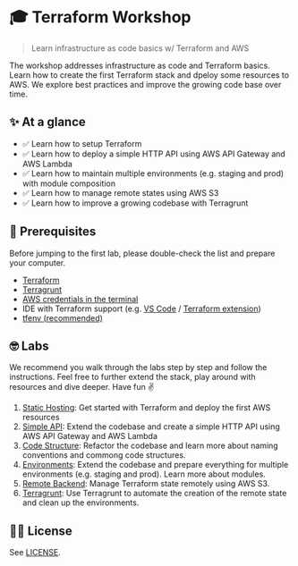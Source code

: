 # 🎓 Terraform Workshop
> Learn infrastructure as code basics w/ Terraform and AWS

The workshop addresses infrastructure as code and Terraform basics. Learn how to create the first Terraform stack and dpeloy some resources to AWS. We explore best practices and improve the growing code base over time.

## ✨ At a glance

* ✅ Learn how to setup Terraform
* ✅ Learn how to deploy a simple HTTP API using AWS API Gateway and AWS Lambda
* ✅ Learn how to maintain multiple environments (e.g. staging and prod) with module composition
* ✅ Learn how to manage remote states using AWS S3
* ✅ Learn how to improve a growing codebase with Terragrunt

## 👾 Prerequisites

Before jumping to the first lab, please double-check the list and prepare your computer.

- [Terraform](https://learn.hashicorp.com/tutorials/terraform/install-cli)
- [Terragrunt](https://terragrunt.gruntwork.io/docs/getting-started/install/)
- [AWS credentials in the terminal](https://docs.aws.amazon.com/cli/latest/userguide/cli-chap-configure.html)
- IDE with Terraform support (e.g. [VS Code](https://code.visualstudio.com/) / [Terraform extension](https://marketplace.visualstudio.com/items?itemName=HashiCorp.terraform))
- [tfenv (recommended)](https://github.com/tfutils/tfenv)

## 🤓 Labs

We recommend you walk through the labs step by step and follow the instructions. Feel free to further extend the stack, play around with resources and dive deeper. Have fun ✌️

1. [Static Hosting](./1-static-hosting): Get started with Terraform and deploy the first AWS resources
2. [Simple API](./2-simple-api/): Extend the codebase and create a simple HTTP API using AWS API Gateway and AWS Lambda
3. [Code Structure](./3-code-structure/): Refactor the codebase and learn more about naming conventions and commong code structures.
4. [Environments](./4-environments/): Extend the codebase and prepare everything for multiple environments (e.g. staging and prod). Learn more about modules.
5. [Remote Backend](./5-remote-backend/): Manage Terraform state remotely using AWS S3.
6. [Terragrunt](./6-terragrunt/): Use Terragrunt to automate the creation of the remote state and clean up the environments.
   
## 👩‍⚖️ License

See [LICENSE](./LICENSE.md).
